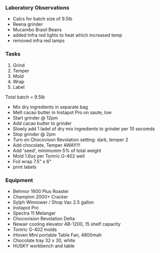 
### Laboratory Observations
- Calcs for batch size of 9.5lb
- Reena grinder
- Mucambo Brasil Beans
- added Infra red lights to heat which increased temp
- removed infra red lamps


### Tasks
1. Grind
2. Temper
3. Mold
4. Wrap
5. Label

Total batch = 9.5lb
- Mix dry ingredients in separate bag
- Melt cacao butter in Instapot Pro on saute, low
- Start grinder @ 12pm
- Add cacao butter to grinder 
- Slowly add 1 ladel of dry mix ingredients to grinder per 10 secomds 
- Stop grinder @ 2pm
- Turn on Chocovison Revolation setting: dark, temper 2
- Add chocolate, Temper AWAY!!!
- Add 'seed', minimumm 5% of total weight
- Mold 1.6oz per Tomric G-402 well
- Foil wrap 7.5" x 6" 
- print labels

### Equipment
- Behmor 1600 Plus Roaster
- Champion 2000+ Cracker
- Sylph Winnower / Shop Vac 2.5 gallon
- Instapot Pro
- Spectra 11 Melanger
- Chocovision Revolation Delta
- Newair cooling elevator AB-1200, 15 shelf capacity
- Tomric G-402 molds
- iHoven Mini portable Table Fan, 4800mah
- Chocolate tray 32 x 30, white
- HUSKY workbench and table
